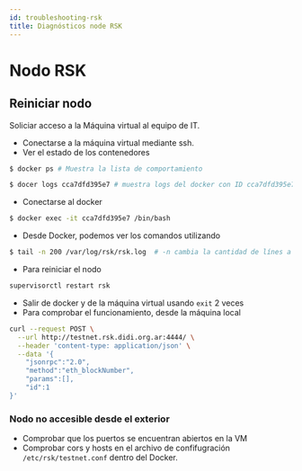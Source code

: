 ```yaml
---
id: troubleshooting-rsk
title: Diagnósticos node RSK
---
```


# Nodo RSK

## Reiniciar nodo
Soliciar acceso a la Máquina virtual al equipo de IT.
- Conectarse a la máquina virtual mediante ssh. 
- Ver el estado de los contenedores

```bash
$ docker ps # Muestra la lista de comportamiento

$ docer logs cca7dfd395e7 # muestra logs del docker con ID cca7dfd395e7
```

- Conectarse al docker

```bash
$ docker exec -it cca7dfd395e7 /bin/bash
```

- Desde Docker, podemos ver los comandos utilizando
```bash
$ tail -n 200 /var/log/rsk/rsk.log  # -n cambia la cantidad de línes a visualizar
```

- Para reiniciar el nodo
```bash 
supervisorctl restart rsk
```
- Salir de docker y de la máquina virtual usando `exit` 2 veces
- Para comprobar el funcionamiento, desde la máquina local

```bash
curl --request POST \
  --url http://testnet.rsk.didi.org.ar:4444/ \
  --header 'content-type: application/json' \
  --data '{
	"jsonrpc":"2.0",
	"method":"eth_blockNumber",
	"params":[],
	"id":1
}'
```

### Nodo no accesible desde el exterior
- Comprobar que los puertos se encuentran abiertos en la VM
- Comprobar cors y hosts en el archivo de confifugración `/etc/rsk/testnet.conf` dentro del Docker.